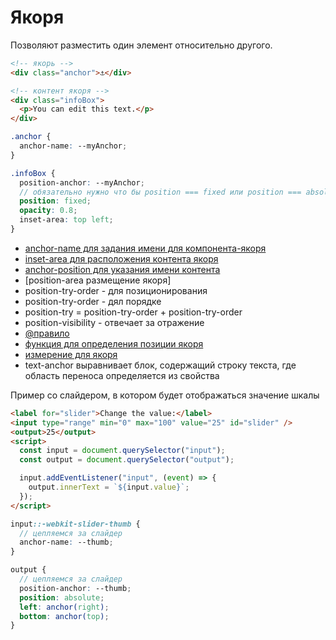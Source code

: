 <!-- Якоря ------------------------------------------------------------------------------------------------------------------------------->

# Якоря

Позволяют разместить один элемент относительно другого.

```html
<!-- якорь -->
<div class="anchor">⚓︎</div>

<!-- контент якоря -->
<div class="infoBox">
  <p>You can edit this text.</p>
</div>
```

```scss
.anchor {
  anchor-name: --myAnchor;
}

.infoBox {
  position-anchor: --myAnchor;
  // обязательно нужно что бы position === fixed или position === absolute
  position: fixed;
  opacity: 0.8;
  inset-area: top left;
}
```

- [anchor-name для задания имени для компонента-якоря](./css-props.md#anchor-name-якоря)
- [inset-area для расположения контента якоря](./css-props.md#inset-area-якоря)
- [anchor-position для указания имени контента](./css-props.md#position-anchor-якоря)
- [position-area размещение якоря]
- position-try-order - для позиционирования
- position-try-order - дял порядке
- position-try = position-try-order + position-try-order
- position-visibility - отвечает за отражение
- [@правило](./at-rules.md#position-try-якоря)
- [функция для определения позиции якоря](./functions.md#anchor-якоря)
- [измерение для якоря](./functions.md#anchor-size-якоря)
- text-anchor выравнивает блок, содержащий строку текста, где область переноса определяется из свойства

Пример со слайдером, в котором будет отображаться значение шкалы

```html
<label for="slider">Change the value:</label>
<input type="range" min="0" max="100" value="25" id="slider" />
<output>25</output>
<script>
  const input = document.querySelector("input");
  const output = document.querySelector("output");

  input.addEventListener("input", (event) => {
    output.innerText = `${input.value}`;
  });
</script>
```

```scss
input::-webkit-slider-thumb {
  // цепляемся за слайдер
  anchor-name: --thumb;
}

output {
  // цепляемся за слайдер
  position-anchor: --thumb;
  position: absolute;
  left: anchor(right);
  bottom: anchor(top);
}
```

